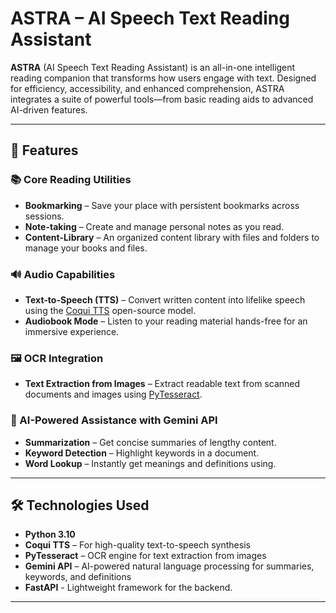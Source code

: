 # ASTRA – AI Speech Text Reading Assistant

**ASTRA** (AI Speech Text Reading Assistant) is an all-in-one intelligent reading companion that transforms how users engage with text. Designed for efficiency, accessibility, and enhanced comprehension, ASTRA integrates a suite of powerful tools—from basic reading aids to advanced AI-driven features.

---

## 🚀 Features

### 📚 Core Reading Utilities
- **Bookmarking** – Save your place with persistent bookmarks across sessions.
- **Note-taking** – Create and manage personal notes as you read.
- **Content-Library** – An organized content library with files and folders to manage your books and files. 

### 🔊 Audio Capabilities
- **Text-to-Speech (TTS)** – Convert written content into lifelike speech using the [Coqui TTS](https://github.com/coqui-ai/TTS) open-source model.
- **Audiobook Mode** – Listen to your reading material hands-free for an immersive experience.

### 🖼️ OCR Integration
- **Text Extraction from Images** – Extract readable text from scanned documents and images using [PyTesseract](https://github.com/madmaze/pytesseract).

### 🤖 AI-Powered Assistance with Gemini API
- **Summarization** – Get concise summaries of lengthy content.
- **Keyword Detection** – Highlight keywords in a document.
- **Word Lookup** – Instantly get meanings and definitions using.

---

## 🛠️ Technologies Used

- **Python 3.10**
- **Coqui TTS** – For high-quality text-to-speech synthesis
- **PyTesseract** – OCR engine for text extraction from images
- **Gemini API** – AI-powered natural language processing for summaries, keywords, and definitions
- **FastAPI** - Lightweight framework for the backend. 
---
